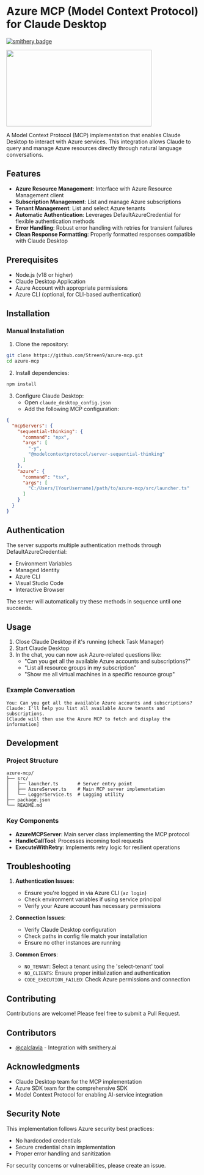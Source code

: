 # Azure MCP (Model Context Protocol) for Claude Desktop

[![smithery badge](https://smithery.ai/badge/@Streen9/azure-mcp)](https://smithery.ai/server/@Streen9/azure-mcp)

<a href="https://glama.ai/mcp/servers/8lqipo67ap">
  <img width="380" height="200" src="https://glama.ai/mcp/servers/8lqipo67ap/badge" />
</a>

A Model Context Protocol (MCP) implementation that enables Claude Desktop to interact with Azure services. This integration allows Claude to query and manage Azure resources directly through natural language conversations.

## Features

- **Azure Resource Management**: Interface with Azure Resource Management client
- **Subscription Management**: List and manage Azure subscriptions
- **Tenant Management**: List and select Azure tenants
- **Automatic Authentication**: Leverages DefaultAzureCredential for flexible authentication methods
- **Error Handling**: Robust error handling with retries for transient failures
- **Clean Response Formatting**: Properly formatted responses compatible with Claude Desktop

## Prerequisites

- Node.js (v18 or higher)
- Claude Desktop Application
- Azure Account with appropriate permissions
- Azure CLI (optional, for CLI-based authentication)

## Installation


### Manual Installation

1. Clone the repository:
```bash
git clone https://github.com/Streen9/azure-mcp.git
cd azure-mcp
```

2. Install dependencies:
```bash
npm install
```

3. Configure Claude Desktop:
   - Open `claude_desktop_config.json`
   - Add the following MCP configuration:
```json
{
  "mcpServers": {
    "sequential-thinking": {
      "command": "npx",
      "args": [
        "-y",
        "@modelcontextprotocol/server-sequential-thinking"
      ]
    },
    "azure": {
      "command": "tsx",
      "args": [
        "C:/Users/[YourUsername]/path/to/azure-mcp/src/launcher.ts"
      ]
    }
  }
}
```

## Authentication

The server supports multiple authentication methods through DefaultAzureCredential:
- Environment Variables
- Managed Identity
- Azure CLI
- Visual Studio Code
- Interactive Browser

The server will automatically try these methods in sequence until one succeeds.

## Usage

1. Close Claude Desktop if it's running (check Task Manager)
2. Start Claude Desktop
3. In the chat, you can now ask Azure-related questions like:
   - "Can you get all the available Azure accounts and subscriptions?"
   - "List all resource groups in my subscription"
   - "Show me all virtual machines in a specific resource group"

### Example Conversation

```
You: Can you get all the available Azure accounts and subscriptions?
Claude: I'll help you list all available Azure tenants and subscriptions.
[Claude will then use the Azure MCP to fetch and display the information]
```

## Development

### Project Structure

```
azure-mcp/
├── src/
│   ├── launcher.ts       # Server entry point
│   ├── AzureServer.ts    # Main MCP server implementation
│   └── LoggerService.ts  # Logging utility
├── package.json
└── README.md
```

### Key Components

- **AzureMCPServer**: Main server class implementing the MCP protocol
- **HandleCallTool**: Processes incoming tool requests
- **ExecuteWithRetry**: Implements retry logic for resilient operations

## Troubleshooting

1. **Authentication Issues**:
   - Ensure you're logged in via Azure CLI (`az login`)
   - Check environment variables if using service principal
   - Verify your Azure account has necessary permissions

2. **Connection Issues**:
   - Verify Claude Desktop configuration
   - Check paths in config file match your installation
   - Ensure no other instances are running

3. **Common Errors**:
   - `NO_TENANT`: Select a tenant using the 'select-tenant' tool
   - `NO_CLIENTS`: Ensure proper initialization and authentication
   - `CODE_EXECUTION_FAILED`: Check Azure permissions and connection

## Contributing

Contributions are welcome! Please feel free to submit a Pull Request.

## Contributors

- [@calclavia](https://github.com/calclavia) - Integration with smithery.ai

## Acknowledgments

- Claude Desktop team for the MCP implementation
- Azure SDK team for the comprehensive SDK
- Model Context Protocol for enabling AI-service integration

## Security Note

This implementation follows Azure security best practices:
- No hardcoded credentials
- Secure credential chain implementation
- Proper error handling and sanitization

For security concerns or vulnerabilities, please create an issue.
